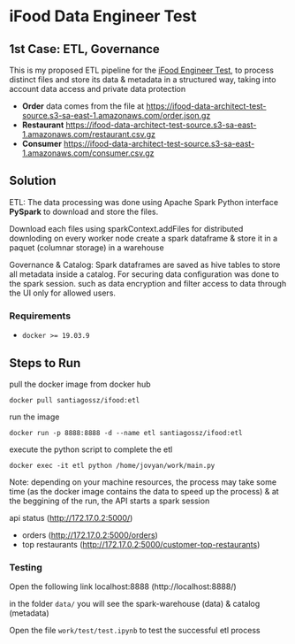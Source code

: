 # iFood Data Engineer Test

## 1st Case: ETL, Governance 

This is my proposed ETL pipeline for the [iFood Engineer Test](https://github.com/wiflore/ifood-data-engineering-test.git), to process distinct files and store its data & 
metadata in a structured way, taking into account data access and private data protection


* **Order** data comes from the file at https://ifood-data-architect-test-source.s3-sa-east-1.amazonaws.com/order.json.gz
* **Restaurant**  https://ifood-data-architect-test-source.s3-sa-east-1.amazonaws.com/restaurant.csv.gz
* **Consumer** https://ifood-data-architect-test-source.s3-sa-east-1.amazonaws.com/consumer.csv.gz


## Solution

ETL: The data processing was done using Apache Spark Python interface **PySpark** to download and store the files.

Download each files using sparkContext.addFiles for distributed downloding on every worker node 
create a spark dataframe & store it in a paquet (columnar storage) in a warehouse 

Governance & Catalog: Spark dataframes are saved as hive tables to store all metadata inside a catalog. 
For securing data configuration was done to the spark session.
such as data encryption and filter access to data through the UI only for allowed users. 


### Requirements

* `docker >= 19.03.9`

## Steps to Run

pull the docker image from docker hub

`docker pull santiagossz/ifood:etl`

run the image 

`docker run -p 8888:8888 -d --name etl santiagossz/ifood:etl
`

execute the python script to complete the etl

`docker exec -it etl python /home/jovyan/work/main.py`

Note: depending on your machine resources, the process may take some time (as the docker image contains the data to speed up the process)
& at the beggining of the run, the API starts a spark session

api status (http://172.17.0.2:5000/)
- orders (http://172.17.0.2:5000/orders)
- top restaurants (http://172.17.0.2:5000/customer-top-restaurants)

### Testing

Open the following link localhost:8888 (http://localhost:8888/)

in the folder `data/`  you will see the spark-warehouse (data) & catalog (metadata)

Open the file `work/test/test.ipynb`  to test the successful etl process


